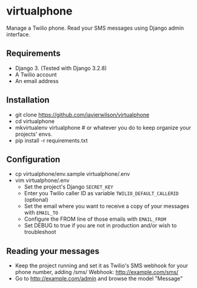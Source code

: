 # virtualphone
Manage a Twilio phone.
Read your SMS messages using Django admin interface.

## Requirements
* Django 3. (Tested with Django 3.2.8)
* A Twilio account
* An email address

## Installation
* git clone https://github.com/javierwilson/virtualphone
* cd virtualphone
* mkvirtualenv virtualphone # or whatever you do to keep organize your projects' envs.
* pip install -r requirements.txt

## Configuration
* cp virtualphone/env.sample virtualphone/.env
* vim virtualphone/.env
  * Set the project's Django `SECRET_KEY`
  * Enter you Twilio caller ID as variable `TWILIO_DEFAULT_CALLERID` (optional)
  * Set the email where you want to receive a copy of your messages with `EMAIL_TO`
  * Configure the FROM line of those emails with `EMAIL_FROM`
  * Set DEBUG to true if you are not in production and/or wish to troubleshoot

## Reading your messages
* Keep the project running and set it as Twilio's SMS webhook for your phone number, adding /sms/
  Webhook: http://example.com/sms/
* Go to http://example.com/admin and browse the model "Message"
